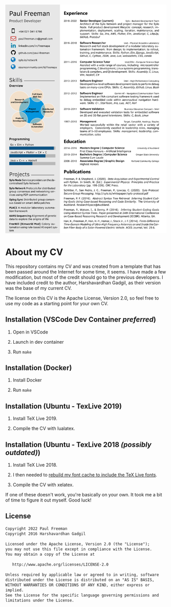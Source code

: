 ![CV Screenshot](paul-freeman.png)

# About my CV

This repository contains my CV and was created from a template that has been
passed around the Internet for some time, it seems. I have made a few
modification, but most of the credit should go to the previous developers. I
have included credit to the author, Harshavardhan Gadgil, as their version was
the base of my current CV.

The license on this CV is the Apache License, Version 2.0, so feel free to use
my code as a starting point for your own CV.

## Installation (VSCode Dev Container *preferred*)

1. Open in VSCode

2. Launch in dev container

3. Run `make`

## Installation (Docker)

1. Install Docker

2. Run `make`

## Installation (Ubuntu - TexLive 2019)

1. Install TeX Live 2019.

2. Compile the CV with lualatex.

## Installation (Ubuntu - TexLive 2018 *(possibly outdated)*)

1. Install TeX Live 2018.

2. I then needed to [rebuild my font cache to include the TeX Live fonts](https://tex.stackexchange.com/questions/257231/using-the-tex-live-fonts-in-xelatex?utm_medium=organic&utm_source=google_rich_qa&utm_campaign=google_rich_qa).

3. Compile the CV with xelatex.

If one of these doesn't work, you're basically on your own. It took me a bit of
time to figure it out myself. Good luck!

## License

```
Copyright 2022 Paul Freeman
Copyright 2016 Harshavardhan Gadgil

Licensed under the Apache License, Version 2.0 (the "License");
you may not use this file except in compliance with the License.
You may obtain a copy of the License at

   http://www.apache.org/licenses/LICENSE-2.0

Unless required by applicable law or agreed to in writing, software
distributed under the License is distributed on an "AS IS" BASIS,
WITHOUT WARRANTIES OR CONDITIONS OF ANY KIND, either express or implied.
See the License for the specific language governing permissions and
limitations under the License.
```
